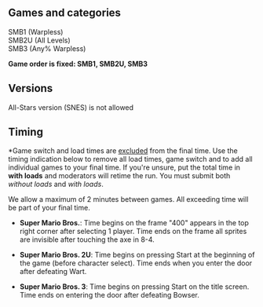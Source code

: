 ## Games and categories

SMB1 (Warpless)  
SMB2U (All Levels)  
SMB3 (Any% Warpless)  

**Game order is fixed: SMB1, SMB2U, SMB3**

## Versions

All-Stars version (SNES) is not allowed  

## Timing

*Game switch and load times are <ins>excluded</ins> from the final time.
Use the timing indication below to remove all load times, game switch and to add all individual games to your final time. If you're unsure, put the total time in **with loads** and moderators will retime the run. You must submit both *without loads* and *with loads*.

We allow a maximum of 2 minutes between games. All exceeding time will be part of your final time.

- **Super Mario Bros.**: Time begins on the frame "400" appears in the top right corner after selecting 1 player. Time ends on the frame all sprites are invisible after touching the axe in 8-4.

- **Super Mario Bros. 2U**: Time begins on pressing Start at the beginning of the game (before character select). Time ends when you enter the door after defeating Wart.
- **Super Mario Bros. 3**: Time begins on pressing Start on the title screen. Time ends on entering the door after defeating Bowser.